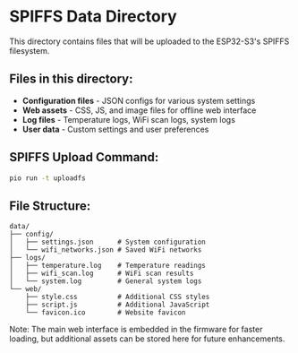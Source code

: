 # SPIFFS Data Directory

This directory contains files that will be uploaded to the ESP32-S3's SPIFFS filesystem.

## Files in this directory:
- **Configuration files** - JSON configs for various system settings
- **Web assets** - CSS, JS, and image files for offline web interface
- **Log files** - Temperature logs, WiFi scan logs, system logs
- **User data** - Custom settings and user preferences

## SPIFFS Upload Command:
```bash
pio run -t uploadfs
```

## File Structure:
```
data/
├── config/
│   ├── settings.json      # System configuration
│   └── wifi_networks.json # Saved WiFi networks
├── logs/
│   ├── temperature.log    # Temperature readings
│   ├── wifi_scan.log      # WiFi scan results
│   └── system.log         # General system logs
└── web/
    ├── style.css          # Additional CSS styles
    ├── script.js          # Additional JavaScript
    └── favicon.ico        # Website favicon
```

Note: The main web interface is embedded in the firmware for faster loading,
but additional assets can be stored here for future enhancements.

